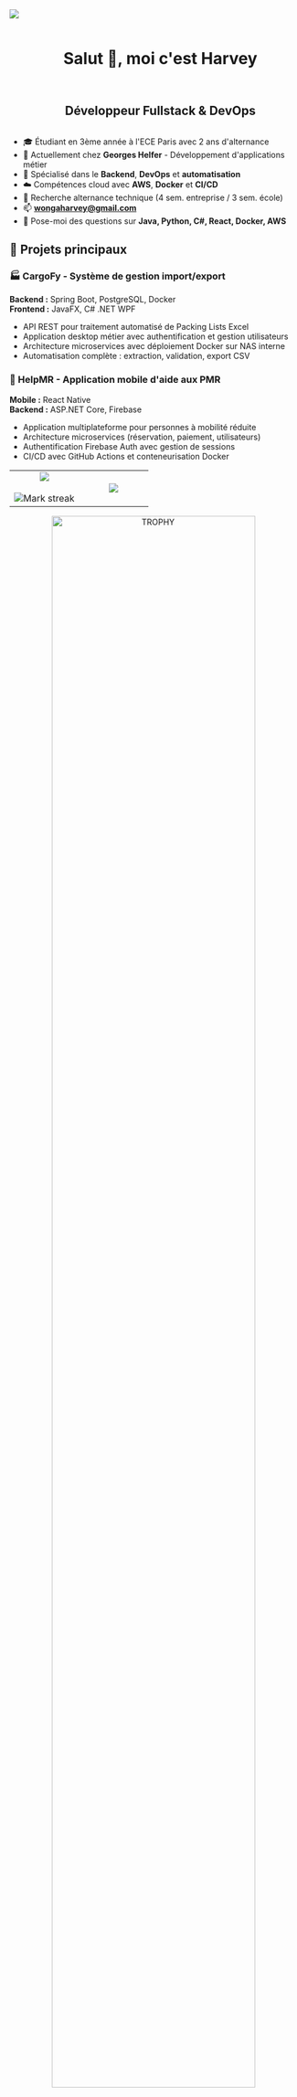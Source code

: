 <!--horizontal divider(gradiant)-->
<img src="https://user-images.githubusercontent.com/73097560/115834477-dbab4500-a447-11eb-908a-139a6edaec5c.gif">

<!--h1 without bottom border-->
<div id="user-content-toc">
  <ul align="center">
    <summary><h1 style="display: inline-block">Salut 👋, moi c'est Harvey</h1></summary>
  </ul>
</div>

<!--h2 without bottom border-->
<div id="user-content-toc">
  <ul align="center">
    <summary><h2 style="display: inline-block">Développeur Fullstack & DevOps</h2></summary>
  </ul>
</div>

<!--Intro start-->
- 🎓 Étudiant en 3ème année à l'ECE Paris avec 2 ans d'alternance
- 🔭 Actuellement chez **Georges Helfer** - Développement d'applications métier
- 🌱 Spécialisé dans le **Backend**, **DevOps** et **automatisation**
- ☁️ Compétences cloud avec **AWS**, **Docker** et **CI/CD**
- 💼 Recherche alternance technique (4 sem. entreprise / 3 sem. école)
- 📫 **wongaharvey@gmail.com**
- 💬 Pose-moi des questions sur **Java, Python, C#, React, Docker, AWS**
<!--Intro end-->

## 🚀 Projets principaux

### 🏭 CargoFy - Système de gestion import/export
**Backend :** Spring Boot, PostgreSQL, Docker  
**Frontend :** JavaFX, C# .NET WPF  
- API REST pour traitement automatisé de Packing Lists Excel
- Application desktop métier avec authentification et gestion utilisateurs
- Architecture microservices avec déploiement Docker sur NAS interne
- Automatisation complète : extraction, validation, export CSV

### 📱 HelpMR - Application mobile d'aide aux PMR
**Mobile :** React Native  
**Backend :** ASP.NET Core, Firebase  
- Application multiplateforme pour personnes à mobilité réduite
- Architecture microservices (réservation, paiement, utilisateurs)
- Authentification Firebase Auth avec gestion de sessions
- CI/CD avec GitHub Actions et conteneurisation Docker

<!--- stats & Trophy (start) -->
<p align="center">
  <!--- stats (start) -->
<table align="center">
<tr border="none">
<td width="50%" align="center">
  
  <img  align="center"  src="https://github-readme-stats.vercel.app/api?username=HarveyW18&theme=dark&show_icons=true&count_private=true" />
  <br></br>
  <img  title="🔥 Get streak stats for your profile at git.io/streak-stats" alt="Mark streak" src="https://github-readme-streak-stats.herokuapp.com/?user=HarveyW18&theme=dark&hide_border=false" /> 
</td>

<td width="50%" align="center">

  <img  align="center"  src="https://github-readme-stats.anuraghazra1.vercel.app/api/top-langs/?username=HarveyW18&theme=dark&hide_border=false&no-bg=true&no-frame=true&langs_count=10"/>
  
  </td>
</tr>
</table>
<!--- stats (end) -->

<!--- trophy (start) -->
<div align=center>
  <a href="https://github.com/ryo-ma/github-profile-trophy" title="Go to Source">
      <img align="center" width=84% src="https://github-profile-trophy.vercel.app/?username=HarveyW18&theme=radical&row=1&column=7&margin-h=15&margin-w=5&no-bg=true" alt="TROPHY" />
    </a>
</div>
<!--- trophy (start) -->

</p>        
<!--- stats (end) -->

<!--h1 without bottom border-->
<div id="user-content-toc">
  <ul align="center">
    <summary><h2 style="display: inline-block">Technologies que je maîtrise</h2></summary>
  </ul>
</div>
<!--tech stack icons-->
<p align="center">
  <a href="https://skillicons.dev">
    <img src="https://skillicons.dev/icons?i=java,python,cs,dotnet,js,react,fastapi,spring,postgres,firebase,docker,aws,git,github&perline=7" />
  </a>
</p>

## 🔧 Compétences techniques

**Langages :** Java, Python, C#, JavaScript, PHP  
**Frameworks :** Spring Boot, .NET, React, React Native, FastAPI, Flask  
**Bases de données :** PostgreSQL, Firebase, MongoDB  
**DevOps :** Docker, AWS, Git/GitHub, CI/CD  
**Architectures :** REST API, Microservices, MVVM, Clean Code

## 📜 Certifications

- **IBM Data Science** - Coursera (en cours)
- **Introduction to REST APIs** - Postman
- **TOEIC** - 785/990

<!-- Connect with me -->
<!--h2 without bottom border-->
<div id="user-content-toc">
  <ul align="center">
    <summary><h2 style="display: inline-block">Me contacter</h2></summary>
  </ul>
</div>

<!--icons and links-->
<p align="center">
<a href="https://www.linkedin.com/in/harveywonga/" target="blank"><img align="center" src="https://user-images.githubusercontent.com/88904952/234979284-68c11d7f-1acc-4f0c-ac78-044e1037d7b0.png" alt="linkedin" height="50" width="50" /></a>
<a href="https://HarveyW18.hashnode.dev/" target="blank"><img align="center" src="https://user-images.githubusercontent.com/88904952/234982196-562aea17-5532-4550-8c08-1c7cb994a541.png" alt="hashnode" height="50" width="50" /></a>
<a href="https://discordapp.com/users/586883959754063882" target="blank"><img align="center" src="https://user-images.githubusercontent.com/88904952/234982627-019fd336-6248-453c-9b05-97c13fd1d207.png" alt="discord" height="50" width="50" /></a>
</p>

<!--profile visit count-->
<div align="center">
  
[![](https://visitcount.itsvg.in/api?id=HarveyW18&icon=3&color=6)](https://visitcount.itsvg.in)
  
</div>

<!--horizontal divider(gradiant)-->
<img src="https://user-images.githubusercontent.com/73097560/115834477-dbab4500-a447-11eb-908a-139a6edaec5c.gif">

----------------------------------------------------------------------
Credit: [HarveyW18](https://github.com/HarveyW18)

Dernière modification : 17/08/2025
